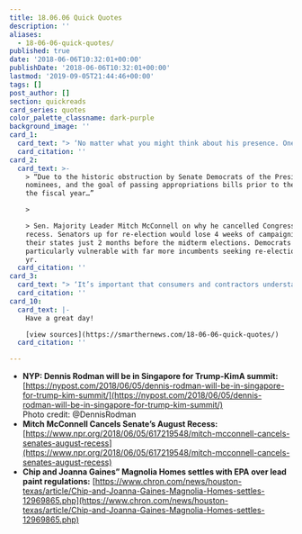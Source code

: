 ```yaml
---
title: 18.06.06 Quick Quotes
description: ''
aliases:
  - 18-06-06-quick-quotes/
published: true
date: '2018-06-06T10:32:01+00:00'
publishDate: '2018-06-06T10:32:01+00:00'
lastmod: '2019-09-05T21:44:46+00:00'
tags: []
post_author: []
section: quickreads
card_series: quotes
color_palette_classname: dark-purple
background_image: ''
card_1:
  card_text: "> ‘No matter what you might think about his presence. One thing’s for sure the ratings will be huge.’\n> \n> An unnamed source to New York Post following its reporting Dennis Rodman will be in Singapore during Pres. Trump’s summit with Kim Jong Un next week. Rodman, an NBA Hall of Famer, has visited North Korea 5 times since 2013 & has ties with Pres. Trump, appearing on his Celebrity Apprentice show twice."
  card_citation: ''
card_2:
  card_text: >-
    > “Due to the historic obstruction by Senate Democrats of the President’s
    nominees, and the goal of passing appropriations bills prior to the end of
    the fiscal year…”

    > 

    > Sen. Majority Leader Mitch McConnell on why he cancelled Congress's August
    recess. Senators up for re-election would lose 4 weeks of campaigning in
    their states just 2 months before the midterm elections. Democrats are
    particularly vulnerable with far more incumbents seeking re-election this
    yr.
  card_citation: ''
card_3:
  card_text: "> ‘It’s important that consumers and contractors understand that improper home renovation can expose residents and workers to hazardous lead dust.”\n> \n> EPA head of enforcement Susan Bodine following a settlement with 'Fixer Upper' stars Chip & Joanna Gaines over lead-based paint violations in more than 30 renovated homes. The Magnolia Homes owners will pay a $40K fine, cost of lead abatement & release a video about lead-based paint dangers."
  card_citation: ''
card_10:
  card_text: |-
    Have a great day!

    [view sources](https://smarthernews.com/18-06-06-quick-quotes/)
  card_citation: ''

---
```

*   **NYP: Dennis Rodman will be in Singapore for Trump-KimA summit:**  
    [https://nypost.com/2018/06/05/dennis-rodman-will-be-in-singapore-for-trump-kim-summit/](https://nypost.com/2018/06/05/dennis-rodman-will-be-in-singapore-for-trump-kim-summit/)  
    Photo credit: @DennisRodman
*   **Mitch McConnell Cancels Senate’s August Recess:**  
    [https://www.npr.org/2018/06/05/617219548/mitch-mcconnell-cancels-senates-august-recess](https://www.npr.org/2018/06/05/617219548/mitch-mcconnell-cancels-senates-august-recess)
*   ****Chip and Joanna Gaines” Magnolia Homes settles with EPA over lead paint regulations:**** [https://www.chron.com/news/houston-texas/article/Chip-and-Joanna-Gaines-Magnolia-Homes-settles-12969865.php](https://www.chron.com/news/houston-texas/article/Chip-and-Joanna-Gaines-Magnolia-Homes-settles-12969865.php)